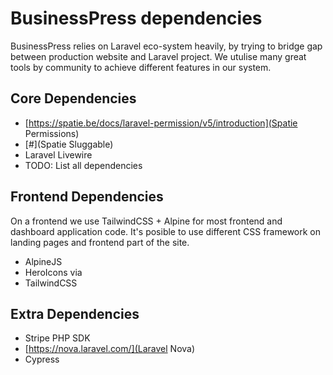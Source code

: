 # BusinessPress dependencies

BusinessPress relies on Laravel eco-system heavily, by trying to bridge gap between production website and Laravel project. We utulise many great tools by community to achieve different features in our system. 

## Core Dependencies

* [https://spatie.be/docs/laravel-permission/v5/introduction](Spatie Permissions)
* [#](Spatie Sluggable)
* Laravel Livewire
* TODO: List all dependencies



## Frontend Dependencies

On a frontend we use TailwindCSS + Alpine for most frontend and dashboard application code. It's posible to use different CSS framework on landing pages and frontend part of the site. 

* AlpineJS
* HeroIcons via [](Blade-Icons)
* TailwindCSS


## Extra Dependencies

* Stripe PHP SDK
* [https://nova.laravel.com/](Laravel Nova)
* Cypress
